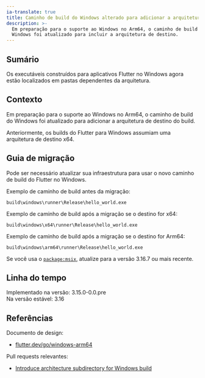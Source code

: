 ```yaml
---
ia-translate: true
title: Caminho de build do Windows alterado para adicionar a arquitetura de destino
description: >-
  Em preparação para o suporte ao Windows no Arm64, o caminho de build do
  Windows foi atualizado para incluir a arquitetura de destino.
---
```


## Sumário

Os executáveis construídos para aplicativos Flutter no Windows agora estão
localizados em pastas dependentes da arquitetura.

## Contexto

Em preparação para o suporte ao Windows no Arm64, o caminho de build do
Windows foi atualizado para adicionar a arquitetura de destino do build.

Anteriormente, os builds do Flutter para Windows assumiam uma arquitetura de
destino x64.

## Guia de migração

Pode ser necessário atualizar sua infraestrutura para usar o novo caminho de
build do Flutter no Windows.

Exemplo de caminho de build antes da migração:

```plaintext
build\windows\runner\Release\hello_world.exe
```

Exemplo de caminho de build após a migração se o destino for x64:

```plaintext
build\windows\x64\runner\Release\hello_world.exe
```

Exemplo de caminho de build após a migração se o destino for Arm64:

```plaintext
build\windows\arm64\runner\Release\hello_world.exe
```

Se você usa o [`package:msix`][], atualize para a versão 3.16.7 ou mais
recente.

[`package:msix`]: {{site.pub-pkg}}/msix

## Linha do tempo

Implementado na versão: 3.15.0-0.0.pre<br>
Na versão estável: 3.16

## Referências

Documento de design:

*  [flutter.dev/go/windows-arm64][]

Pull requests relevantes:

* [Introduce architecture subdirectory for Windows build][]

[flutter.dev/go/windows-arm64]: {{site.main-url}}/go/windows-arm64
[Introduce architecture subdirectory for Windows build]: {{site.repo.flutter}}/pull/131843
